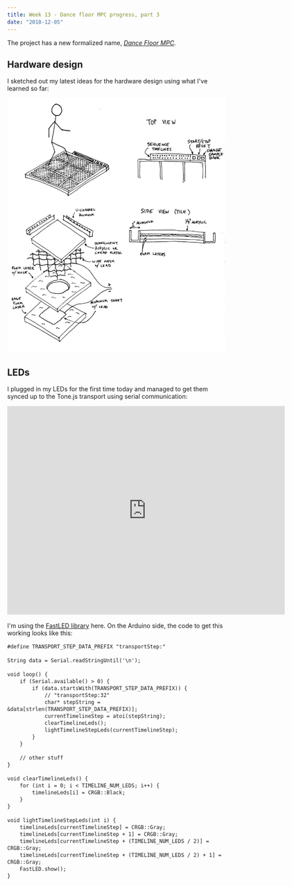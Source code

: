 ```yaml
---
title: Week 13 - Dance floor MPC progress, part 3
date: "2018-12-05"
---
```


The project has a new formalized name, [_Dance Floor MPC_](/slices/dance-floor-mpc).

## Hardware design

I sketched out my latest ideas for the hardware design using what I've learned so far:

![dance-floor-9](final-project-images/dance-floor-9.jpg)

## LEDs

I plugged in my LEDs for the first time today and managed to get them synced up to the Tone.js transport using serial communication:

<iframe src="https://player.vimeo.com/video/304778019?loop=1&title=0&byline=0&portrait=0" width="640" height="480" frameborder="0" webkitallowfullscreen mozallowfullscreen allowfullscreen></iframe>

I'm using the [FastLED library](https://github.com/FastLED/FastLED) here. On the Arduino side, the code to get this working looks like this:

```
#define TRANSPORT_STEP_DATA_PREFIX "transportStep:"

String data = Serial.readStringUntil('\n');

void loop() {
    if (Serial.available() > 0) {
        if (data.startsWith(TRANSPORT_STEP_DATA_PREFIX)) {
            // "transportStep:32"
            char* stepString = &data[strlen(TRANSPORT_STEP_DATA_PREFIX)];
            currentTimelineStep = atoi(stepString);
            clearTimelineLeds();
            lightTimelineStepLeds(currentTimelineStep);
        }
    }

    // other stuff
}

void clearTimelineLeds() {
    for (int i = 0; i < TIMELINE_NUM_LEDS; i++) {
        timelineLeds[i] = CRGB::Black;
    }
}

void lightTimelineStepLeds(int i) {
    timelineLeds[currentTimelineStep] = CRGB::Gray;
    timelineLeds[currentTimelineStep + 1] = CRGB::Gray;
    timelineLeds[currentTimelineStep + (TIMELINE_NUM_LEDS / 2)] = CRGB::Gray;
    timelineLeds[currentTimelineStep + (TIMELINE_NUM_LEDS / 2) + 1] = CRGB::Gray;
    FastLED.show();
}
```
